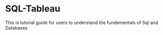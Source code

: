 # SQL-Tableau
This is tutorial guide for users to understand the fundementals of Sql and Databases 
